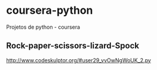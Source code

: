 coursera-python
===============

Projetos de python - coursera

Rock-paper-scissors-lizard-Spock
---------------------------------

http://www.codeskulptor.org/#user29_vvOwNgWoUK_2.py
